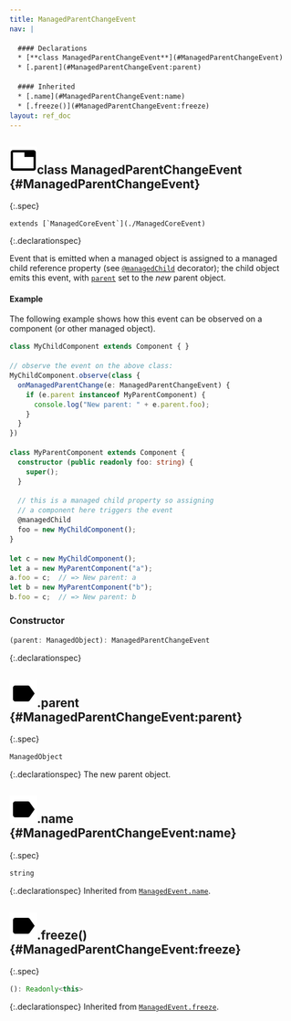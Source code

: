 ```yaml
---
title: ManagedParentChangeEvent
nav: |

  #### Declarations
  * [**class ManagedParentChangeEvent**](#ManagedParentChangeEvent)
  * [.parent](#ManagedParentChangeEvent:parent)

  #### Inherited
  * [.name](#ManagedParentChangeEvent:name)
  * [.freeze()](#ManagedParentChangeEvent:freeze)
layout: ref_doc
---
```


## ![](/assets/icons/spec-class.svg)class ManagedParentChangeEvent {#ManagedParentChangeEvent}
{:.spec}


<pre markdown="span"><code markdown="span">extends [`ManagedCoreEvent`](./ManagedCoreEvent)</code></pre>
{:.declarationspec}

Event that is emitted when a managed object is assigned to a managed child reference property (see [`@managedChild`](./managedChild) decorator); the child object emits this event, with [`parent`](#ManagedParentChangeEvent:parent) set to the _new_ parent object.

#### Example
The following example shows how this event can be observed on a component (or other managed object).

```typescript
class MyChildComponent extends Component { }

// observe the event on the above class:
MyChildComponent.observe(class {
  onManagedParentChange(e: ManagedParentChangeEvent) {
    if (e.parent instanceof MyParentComponent) {
      console.log("New parent: " + e.parent.foo);
    }
  }
})

class MyParentComponent extends Component {
  constructor (public readonly foo: string) {
    super();
  }

  // this is a managed child property so assigning
  // a component here triggers the event
  @managedChild
  foo = new MyChildComponent();
}

let c = new MyChildComponent();
let a = new MyParentComponent("a");
a.foo = c;  // => New parent: a
let b = new MyParentComponent("b");
b.foo = c;  // => New parent: b
```


### Constructor
```typescript
(parent: ManagedObject): ManagedParentChangeEvent
```
{:.declarationspec}



## ![](/assets/icons/spec-property.svg).parent {#ManagedParentChangeEvent:parent}
{:.spec}

```typescript
ManagedObject
```
{:.declarationspec}
The new parent object.



## ![](/assets/icons/spec-property.svg).name {#ManagedParentChangeEvent:name}
{:.spec}

```typescript
string
```
{:.declarationspec}
Inherited from [`ManagedEvent.name`](./ManagedEvent#ManagedEvent:name).



## ![](/assets/icons/spec-method.svg).freeze() {#ManagedParentChangeEvent:freeze}
{:.spec}

```typescript
(): Readonly<this>
```
{:.declarationspec}
Inherited from [`ManagedEvent.freeze`](./ManagedEvent#ManagedEvent:freeze).

